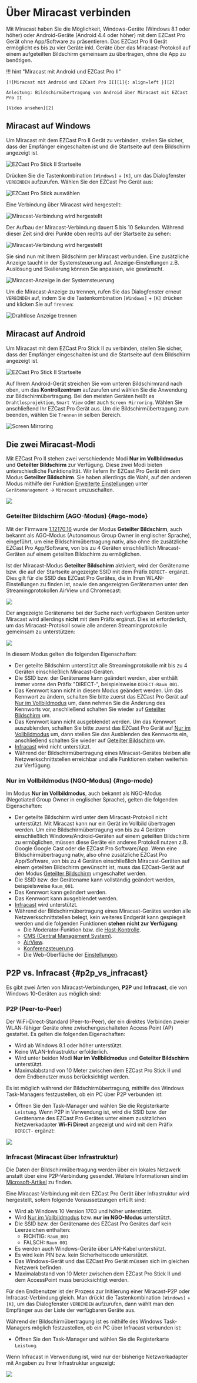 # Über Miracast verbinden

Mit Miracast haben Sie die Möglichkeit, Windows-Geräte (Windows 8.1 oder höher) oder Android-Geräte (Android 4.4 oder höher) mit dem EZCast Pro Gerät ohne App/Software zu präsentieren. Das EZCast Pro II Gerät ermöglicht es bis zu vier Geräte inkl. Geräte über das Miracast-Protokoll auf einem aufgeteilten Bildschirm gemeinsam zu übertragen, ohne die App zu benötigen.

!!! hint "Miracast mit Android und EZCast Pro II"

    [![Miracast mit Android und EZCast Pro II][1]{: align=left }][2]
	
	Anleitung: Bildschirmübertragung von Android über Miracast mit EZCast Pro II
	
	[Video ansehen][2]

  [1]: /assets/img/miracast-android.video.png
  [2]: https://assets.stueber.de/videos/d10.android.de.mp4

## Miracast auf Windows

Um Miracast mit dem EZCast Pro II Gerät zu verbinden, stellen Sie sicher, dass der Empfänger eingeschalten ist und die Startseite auf dem Bildschirm angezeigt ist.

![EZCast Pro Stick II Startseite](/assets/img/ProIIDongle_landingpage.png)

Drücken Sie die Tastenkombination `[Windows]` + `[K]`, um das Dialogfenster `VERBINDEN` aufzurufen. Wählen Sie den EZCast Pro Gerät aus:

![EZCast Pro Stick auswählen](/assets/img/ProIIStick-Windows_Miracast_Select_Device.jpg)

Eine Verbindung über Miracast wird hergestellt:

![Miracast-Verbindung wird hergestellt](/assets/img/ProIIStick-Windows_Miracast_Connecting.jpg)

Der Aufbau der Miracast-Verbindung dauert 5 bis 10 Sekunden. Während dieser Zeit sind drei Punkte oben rechts auf der Startseite zu sehen:

![Miracast-Verbindung wird hergestellt](/assets/img/miracast_connecting.png)

Sie sind nun mit Ihrem Bildschirm per Miracast verbunden. Eine zusätzliche Anzeige taucht in der Systemsteuerung auf. Anzeige-Einstellungen z.B. Auslösung und Skalierung können Sie anpassen, wie gewünscht.

![Miracast-Anzeige in der Systemsteuerung](/assets/img/Miracast_Display.jpg)

Um die Miracast-Anzeige zu trennen, rufen Sie das Dialogfenster erneut `VERBINDEN` auf, indem Sie die Tastenkombination `[Windows]` + `[K]` drücken und klicken Sie auf `Trennen`:

![Drahtlose Anzeige trennen](/assets/img/ProIIStick-Windows_Miracast_Disconnect.jpg)

## Miracast auf Android

Um Miracast mit dem EZCast Pro Stick II zu verbinden, stellen Sie sicher, dass der Empfänger eingeschalten ist und die Startseite auf dem Bildschirm angezeigt ist.

![EZCast Pro Stick II Startseite](/assets/img/ProIIDongle_landingpage.png)

Auf Ihrem Android-Gerät streichen Sie vom unteren Bildschirmrand nach oben, um das **Kontrollzentrum** aufzurufen und wählen Sie die Anwendung zur Bildschirmübertragung. Bei den meisten Geräten heißt es `Drahtlosprojektion`, `Smart View` oder auch `Screen Mirroring`. Wählen Sie anschließend Ihr EZCast Pro Gerät aus. Um die Bildschirmübertragung zum beenden, wählen Sie `Trennen` in selben Bereich.

![Screen Mirroring](/assets/img/miracast.android.png)

## Die zwei Miracast-Modi

Mit EZCast Pro II stehen zwei verschiedende Modi **Nur im Vollbildmodus** und **Geteilter Bildschirm** zur Verfügung. Diese zwei Modi bieten unterschiedliche Funktionalität. Wir liefern Ihr EZCast Pro Gerät mit dem Modus **Geteilter Bildschirm**. Sie haben allerdings die Wahl, auf den anderen Modus mithilfe der Funktion [Erweiterte Einstellungen](adv.settings.md) unter `Gerätemanagement` -> `Miracast` umzuschalten.

![](/assets/img/Miracast.AGO.mode.png)

### Geteilter Bildschirm (AGO-Modus) {#ago-mode}

Mit der Firmware [1.12170.16](whatsnew.md#ezcast-pro-stick-ii-firmware-11217016) wurde der Modus **Geteilter Bildschirm**, auch bekannt als AGO-Modus (Autonomous Group Owner in englischer Sprache), eingeführt, um eine Bildschirmübertragung nativ, also ohne die zusätzliche EZCast Pro App/Software, von bis zu 4 Geräten einschließlich Miracast-Geräten auf einem geteilten Bildschirm zu ermöglichen. 

Ist der Miracast-Modus **Geteilter Bildschirm** aktiviert, wird der Gerätename bzw. die auf der Startseite angezeigte SSID mit dem Präfix `DIRECT-` ergänzt. Dies gilt für die SSID des EZCast Pro Gerätes, die in Ihren WLAN-Einstellungen zu finden ist, sowie den angezeigten Gerätenamen unter den Streamingprotokollen AirView und Chromecast: 

![](/assets/img/ago.SSID.png)

Der angezeigte Gerätename bei der Suche nach verfügbaren Geräten unter Miracast wird allerdings **nicht** mit dem Präfix ergänzt. Dies ist erforderlich, um das Miracast-Protokoll sowie alle anderen Streamingprotokolle gemeinsam zu unterstützen:

![](/assets/img/ProIIStick-Windows_Miracast_Select_Device.jpg)

In diesem Modus gelten die folgenden Eigenschaften:

* Der geteilte Bildschirm unterstützt alle Streamingprotokolle mit bis zu 4 Geräten einschließlich Miracast-Geräten. 
* Die SSID bzw. der Gerätename kann geändert werden, aber enthält immer vorne den Präfix "DIRECT-", beispielsweise `DIRECT-Raum_001`. 
* Das Kennwort kann nicht in diesem Modus geändert werden. Um das Kennwort zu ändern, schalten Sie bitte zuerst das EZCast Pro Gerät auf [Nur im Vollbildmodus](#ngo-mode) um, dann nehmen Sie die Änderung des Kennworts vor, anschließend schalten Sie wieder auf [Geteilter Bildschirm](#ngo-mode) um.
* Das Kennwort kann nicht ausgeblendet werden. Um das Kennwort auszublenden, schalten Sie bitte zuerst das EZCast Pro Gerät auf [Nur im Vollbildmodus](#ngo-mode) um, dann stellen Sie das Ausblenden des Kennworts ein, anschließend schalten Sie wieder auf [Geteilter Bildschirm](#ngo-mode) um.
* [Infracast](#p2p_vs_infracast) wird nicht unterstützt.
* Während der Bildschirmübertragung eines Miracast-Gerätes bleiben alle Netzwerkschnittstellen erreichbar und alle Funktionen stehen weiterhin zur Verfügung.

### Nur im Vollbildmodus (NGO-Modus) {#ngo-mode}

Im Modus **Nur im Vollbildmodus**, auch bekannt als NGO-Modus (Negotiated Group Owner in englischer Sprache), gelten die folgenden Eigenschaften:

* Der geteilte Bildschirm wird unter dem Miracast-Protokoll nicht unterstützt. Mit Miracast kann nur ein Gerät im Vollbild übertragen werden. Um eine Bildschirmübertragung von bis zu 4 Geräten einschließlich Windows/Android-Geräten auf einem geteilten Bildschirm zu ermöglichen, müssen diese Geräte ein anderes Protokoll nutzen z.B. Google Google Cast oder die EZCast Pro Software/App. Wenn eine Bildschirmübertragung nativ, also ohne zusätzliche EZCast Pro App/Software, von bis zu 4 Geräten einschließlich Miracast-Geräten auf einem geteilten Bildschirm gewünscht ist, muss das EZCast-Gerät auf den Modus [Geteilter Bildschirm](#ago-mode) umgeschaltet werden. 
* Die SSID bzw. der Gerätename kann vollständig geändert werden, beispielsweise `Raum_001`. 
* Das Kennwort kann geändert werden.
* Das Kennwort kann ausgeblendet werden.
* [Infracast](#p2p_vs_infracast) wird unterstützt.
* Während der Bildschirmübertragung eines Miracast-Gerätes werden alle Netzwerkschnittstellen belegt, kein weiteres Endgerät kann gespiegelt werden und die folgenden Funktionen **stehen nicht zur Verfügung**:
    * Die Moderator-Funktion bzw. die [Host-Kontrolle](ezcastproapp.md#hostcontrol).
	* [CMS (Central Management System)](cms.md).
    * [AirView](ezcastproapp.md#airview).
    * [Konferenzsteuerung](ezcastproapp.md#conferencecontrol).
    * Die Web-Oberfläche der [Einstellungen](adv.settings.md).
	
## P2P vs. Infracast {#p2p_vs_infracast}

Es gibt zwei Arten von Miracast-Verbindungen, **P2P** und **Infracast**, die von Windows 10-Geräten aus möglich sind:

### P2P (Peer-to-Peer)

Der WiFi-Direct-Standard (Peer-to-Peer), der ein direktes Verbinden zweier WLAN-fähiger Geräte ohne zwischengeschalteten Access Point (AP) gestattet. Es gelten die folgenden Eigenschaften:

* Wird ab Windows 8.1 oder höher unterstützt.
* Keine WLAN-Infrastruktur erfolderlich.
* Wird unter beiden Modi **Nur im Vollbildmodus** und **Geteilter Bildschirm** unterstützt.
* Maximalabstand von 10 Meter zwischen dem EZCast Pro Stick II und dem Endbenutzer muss berücksichtigt werden.

Es ist möglich während der Bildschirmübertragung, mithilfe des Windows Task-Managers festzustellen, ob ein PC über P2P verbunden ist: 

* Öffnen Sie den Task-Manager und wählen Sie die Registerkarte `Leistung`. Wenn P2P in Verwendung ist, wird die SSID bzw. der Gerätename des EZCast Pro Gerätes unter einem zusätzlichen Netzwerkadapter **Wi-Fi Direct** angezeigt und wird mit dem Präfix `DIRECT-` ergänzt:

![](/assets/img/D10.BF8E0C84.NGO-mode.Space-in-SSID.png)

### Infracast (Miracast über Infrastruktur)

Die Daten der Bildschirmübertragung werden über ein lokales Netzwerk anstatt über eine P2P-Verbindung gesendet. Weitere Informationen sind im [Microsoft-Artikel](https://docs.microsoft.com/de-de/surface-hub/miracast-over-infrastructure) zu finden.

Eine Miracast-Verbindung mit dem EZCast Pro Gerät über Infrastruktur wird hergestellt, sofern folgende Voraussetzungen erfüllt sind:

* Wird ab Windows 10 Version 1703 und höher unterstützt.
* Wird [Nur im Vollbildmodus](#ngo-mode) bzw. **nur im NGO-Modus** unterstützt.
* Die SSID bzw. der Gerätename des EZCast Pro Gerätes darf kein Leerzeichen enthalten:
    * RICHTIG: `Raum_001`
    * FALSCH: `Raum 001`
* Es werden auch Windows-Geräte über LAN-Kabel unterstützt.
* Es wird kein PIN bzw. kein Sicherheitscode unterstützt.
* Das Windows-Gerät und das EZCast Pro Gerät müssen sich im gleichen Netzwerk befinden.
* Maximalabstand von 10 Meter zwischen dem EZCast Pro Stick II und dem AccessPoint muss berücksichtigt werden.
	
Für den Endbenutzer ist der Prozess zur Initiierung einer Miracast-P2P oder Infracast-Verbindung gleich. Man drückt die Tastenkombination `[Windows]` + `[K]`, um das Dialogfenster `VERBINDEN` aufzurufen, dann wählt man den Empfänger aus der Liste der verfügbaren Geräte aus. 

Während der Bildschirmübertragung ist es mithilfe des Windows Task-Managers möglich festzustellen, ob ein PC über Infracast verbunden ist: 

* Öffnen Sie den Task-Manager und wählen Sie die Registerkarte `Leistung`.

Wenn Infracast in Verwendung ist, wird nur der bisherige Netzwerkadapter mit Angaben zu Ihrer Infrastruktur angezeigt:

![](/assets/img/D10_BF8E0C84.NGO-mode.No-Space-in-SSID.png)

